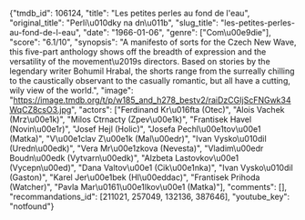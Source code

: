 {"tmdb_id": 106124, "title": "Les petites perles au fond de l'eau", "original_title": "Perli\u010dky na dn\u011b", "slug_title": "les-petites-perles-au-fond-de-l-eau", "date": "1966-01-06", "genre": ["Com\u00e9die"], "score": "6.1/10", "synopsis": "A manifesto of sorts for the Czech New Wave, this five-part anthology shows off the breadth of expression and the versatility of the movement\u2019s directors. Based on stories by the legendary writer Bohumil Hrabal, the shorts range from the surreally chilling to the caustically observant to the casually romantic, but all have a cutting, wily view of the world.", "image": "https://image.tmdb.org/t/p/w185_and_h278_bestv2/raiDzCGIjScFNGwk34WqCZ8csO3.jpg", "actors": ["Ferdinand Kr\u016fta (Otec)", "Alois Vachek (Mrz\u00e1k)", "Milos Ctrnacty (Zpev\u00e1k)", "Frantisek Havel (Novin\u00e1r)", "Josef Hejl (Holic)", "Josefa Pechl\u00e1tov\u00e1 (Matka)", "V\u00e1clav Z\u00e1k (Mal\u00edr)", "Ivan Vysko\u010dil (Uredn\u00edk)", "Vera Mr\u00e1zkova (Nevesta)", "Vladim\u00edr Boudn\u00edk (Vytvarn\u00edk)", "Alzbeta Lastovkov\u00e1 (Vycepn\u00ed)", "Dana Valtov\u00e1 (Cik\u00e1nka)", "Ivan Vysko\u010dil (Gaston)", "Karel Jer\u00e1bek (Hl\u00eddac)", "Frantisek Prihoda (Watcher)", "Pavla Mar\u0161\u00e1lkov\u00e1 (Matka)"], "comments": [], "recommandations_id": [211021, 257049, 132136, 387646], "youtube_key": "notfound"}